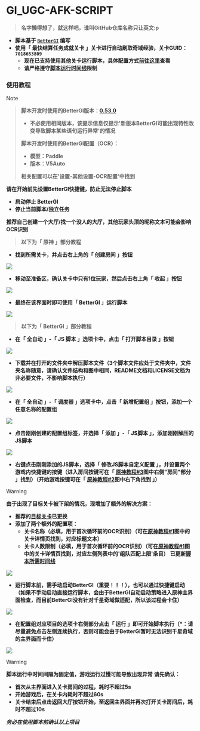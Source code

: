 # __GI_UGC-AFK-SCRIPT__

> __名字懒得想了，就这样吧，谁叫GitHub仓库名称只让英文:p__

<a id="gt"></a>

- __脚本基于 [`BetterGI`](https://github.com/babalae/better-genshin-impact) 编写__
- __使用「 最快结算任务成就关卡 」关卡进行自动刷取奇域经验，关卡GUID：`7018653809`__
    - __现在已支持使用其他关卡运行脚本，具体配置方式[前往这里](#imgX)查看__
    - __请严格遵守[脚本运行时间线](#tl)限制__

### __使用教程__

> [!NOTE]
>> __脚本开发时使用的BetterGI版本：[0.53.0](https://github.com/babalae/better-genshin-impact/releases/tag/0.53.0)__
>> - __不必使用相同版本，该提示信息仅提示'新版本BetterGI可能出现特性改变导致脚本某些语句运行异常'的情况__
>> 
>> __脚本开发时使用的BetterGI配置（OCR）：__
>> - __模型：Paddle__  
>> - __版本：V5Auto__
>>
>> __相关配置可以在'设置-其他设置-OCR配置'中找到__
> 
> __请在开始前先设置BetterGI快捷键，防止无法停止脚本__
> - __启动停止 BetterGI__
> - __停止当前脚本/独立任务__
>
> __推荐自己创建一个大厅/找一个没人的大厅，其他玩家头顶的昵称文本可能会影响OCR识别__

> __以下为「 原神 」部分教程__

<a id="img1"></a>
  
- __找到所需关卡，并点击右上角的「 创建房间 」按钮__

![](https://raw.githubusercontent.com/FeiLingshu/GI_UGC-AFK-SCRIPT/refs/heads/resources/1.png)

<a id="img2"></a>

- __移动至准备区，确认关卡中只有1位玩家，然后点击右上角「 收起 」按钮__

![](https://raw.githubusercontent.com/FeiLingshu/GI_UGC-AFK-SCRIPT/refs/heads/resources/2.png)

<a id="img3"></a>

- __最终在该界面时即可使用「 BetterGI 」运行脚本__

![](https://raw.githubusercontent.com/FeiLingshu/GI_UGC-AFK-SCRIPT/refs/heads/resources/3.png)

> __以下为「 BetterGI 」部分教程__

- __在「 全自动 」-「 JS 脚本 」选项卡中，点击「 打开脚本目录 」按钮__

![](https://raw.githubusercontent.com/FeiLingshu/GI_UGC-AFK-SCRIPT/refs/heads/resources/4.png)

- __下载并在打开的文件夹中解压脚本文件（3个脚本文件应处于文件夹中，文件夹名称随意，请确认文件结构和图中相同，README文档和LICENSE文档为非必要文件，不影响脚本执行）__

![](https://raw.githubusercontent.com/FeiLingshu/GI_UGC-AFK-SCRIPT/refs/heads/resources/5.png)

- __在「 全自动 」-「 调度器 」选项卡中，点击「 新增配置组 」按钮，添加一个任意名称的配置组__

![](https://raw.githubusercontent.com/FeiLingshu/GI_UGC-AFK-SCRIPT/refs/heads/resources/6.png)

- __点击刚刚创建的配置组标签，并选择「 添加 」-「 JS脚本 」，添加刚刚解压的JS脚本__

![](https://raw.githubusercontent.com/FeiLingshu/GI_UGC-AFK-SCRIPT/refs/heads/resources/7.png)

<a id="imgX"></a>

- __右键点击刚刚添加的JS脚本，选择「 修改JS脚本自定义配置 」，并设置两个游戏内快捷键的按键（进入房间按键可在「 [原神教程#3](#img3)图中右侧"房间"部分 」找到）（开始游戏按键可在「 [原神教程#2](#img2)图中右下角找到 」）__
> [!WARNING]
> __由于出现了目标关卡被下架的情况，现增加了额外的解决方案：__
> - __推荐的[目标关卡](#gt)已更换__
> - __添加了两个额外的配置项：__
>     - __关卡名称（必填，用于首次循环前的OCR识别）（可在[原神教程#1](#img1)图中的关卡详情页找到，对应标题文本）__
>     - __关卡人数限制（必填，用于首次循环前的OCR识别）（可在[原神教程#1](#img1)图中的关卡详情页找到，对应左侧列表中的'组队匹配上限'条目）__
> __已更新[脚本所需时间线](#tl)__

![](https://raw.githubusercontent.com/FeiLingshu/GI_UGC-AFK-SCRIPT/refs/heads/resources/X.png)

- __运行脚本前，需手动启动BetterGI（重要！！！），也可以通过快捷键启动（如果不手动启动直接运行脚本，会由于BetterGI自动启动策略进入原神主界面检查，而目前BetterGI没有针对千星奇域做适配，所以该过程会卡住）__

![](https://raw.githubusercontent.com/FeiLingshu/GI_UGC-AFK-SCRIPT/refs/heads/resources/Z.png)

- __在配置组对应项目的选项卡右侧部分点击「 运行 」即可开始脚本执行（*：请尽量避免点击左侧连续执行，否则可能会由于BetterGI暂时无法识别千星奇域的主界面而卡住）__

![](https://raw.githubusercontent.com/FeiLingshu/GI_UGC-AFK-SCRIPT/refs/heads/resources/8.png)

<a id="tl"></a>

> [!WARNING]
> __脚本运行中时间间隔为固定值，游戏运行过慢可能导致出现异常__
> __请先确认：__
> - __首次从主界面进入关卡房间的过程，耗时不超过5s__
> - __开始游戏后，在关卡内耗时不超过60s__
> - __关卡结束后点击返回大厅按钮开始，至返回主界面并再次打开关卡房间后，耗时不超过10s__
>
> ___务必在使用脚本前确认以上项目___
